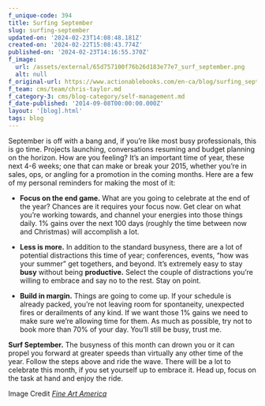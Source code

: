 ```yaml
---
f_unique-code: 394
title: Surfing September
slug: surfing-september
updated-on: '2024-02-23T14:08:48.181Z'
created-on: '2024-02-22T15:08:43.774Z'
published-on: '2024-02-23T14:16:55.370Z'
f_image:
  url: /assets/external/65d757100f76b26d183e77e7_surf_september.png
  alt: null
f_original-url: https://www.actionablebooks.com/en-ca/blog/surfing_september/
f_team: cms/team/chris-taylor.md
f_category-3: cms/blog-category/self-management.md
f_date-published: '2014-09-08T00:00:00.000Z'
layout: '[blog].html'
tags: blog
---
```


September is off with a bang and, if you’re like most busy professionals, this is go time. Projects launching, conversations resuming and budget planning on the horizon. How are you feeling? It’s an important time of year, these next 4-6 weeks; one that can make or break your 2015, whether you’re in sales, ops, or angling for a promotion in the coming months. Here are a few of my personal reminders for making the most of it:

*   **Focus on the end game.** What are you going to celebrate at the end of the year? Chances are it requires your focus now. Get clear on what you’re working towards, and channel your energies into those things daily. 1% gains over the next 100 days (roughly the time between now and Christmas) will accomplish a lot.

*   **Less is more.** In addition to the standard busyness, there are a lot of potential distractions this time of year; conferences, events, “how was your summer” get togethers, and beyond. It’s extremely easy to stay **busy** without being **productive.** Select the couple of distractions you’re willing to embrace and say no to the rest. Stay on point.

*   **Build in margin.** Things are going to come up. If your schedule is already packed, you’re not leaving room for spontaneity, unexpected fires or derailments of any kind. If we want those 1% gains we need to make sure we’re allowing time for them. As much as possible, try not to book more than 70% of your day. You’ll still be busy, trust me.

**Surf September.** The busyness of this month can drown you or it can propel you forward at greater speeds than virtually any other time of the year. Follow the steps above and ride the wave. There will be a lot to celebrate this month, if you set yourself up to embrace it. Head up, focus on the task at hand and enjoy the ride.

Image Credit [_Fine Art America_](http://fineartamerica.com/art/all/surfer+girl/framed+prints)
